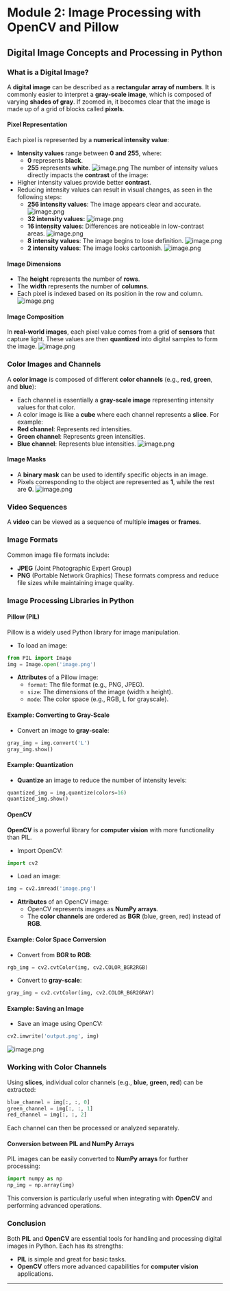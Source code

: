 

# Module 2: Image Processing with OpenCV and Pillow
## Digital Image Concepts and Processing in Python
### What is a Digital Image?
A **digital image** can be described as a **rectangular array of numbers**. It is commonly easier to interpret a **gray-scale image**, which is composed of varying **shades of gray**. If zoomed in, it becomes clear that the image is made up of a grid of blocks called **pixels**.
#### Pixel Representation
Each pixel is represented by a **numerical intensity value**:
- **Intensity values** range between **0 and 255**, where:
	- **0** represents **black**.
	- **255** represents **white**.
![image.png](https://prod-files-secure.s3.us-west-2.amazonaws.com/03e82b26-cccb-4906-bb56-adabcbdc0655/fa1bb4aa-313a-44c2-a7b3-7fa4a8432b08/image.png?X-Amz-Algorithm=AWS4-HMAC-SHA256&X-Amz-Content-Sha256=UNSIGNED-PAYLOAD&X-Amz-Credential=ASIAZI2LB466U6OBPUAM%2F20250205%2Fus-west-2%2Fs3%2Faws4_request&X-Amz-Date=20250205T081809Z&X-Amz-Expires=3600&X-Amz-Security-Token=IQoJb3JpZ2luX2VjECgaCXVzLXdlc3QtMiJHMEUCIQCi%2BzAiJwF0YVUX9zs0Mc%2BOZm4bCd9g6XvwrCvpn%2F85GQIgFklFgdkSG3ntSC63w0euHiErI8K2qP5dc5BR8TNpRGgq%2FwMIQRAAGgw2Mzc0MjMxODM4MDUiDOomRdwJBdo%2BWgEHECrcA0FznwFwf6ZeM4toCTspORipDZOMxxCSvqP%2FahyKlYXmwwPitvV31Ub%2B2gmd6NlJCgQt%2B9g9b%2FqxKbDpuXqkd7yM%2B6IsOmFU95AZ%2B23%2BZx8Ux1hFky5T7fuL3eqP9ERCzQcbK3WL2cksX7ZF3AnP90%2BajkFL121%2BuGaMCn%2BnqnCruA6fOPZL36FTFVGzHafwmy9yC%2BlPj4DznkLeA3JLX24Wr0Dj8zEWwMJkwsj0B0%2Fl%2BYI%2BIDTg0xoDz0ldea1l7p0N7jU18S4Aat6q%2FXBDhegdjDhHvlayCjrLUIEvgalm0hIrBLrpMVkuoU9icsS69JRVuimbptPCgmYWfnWK0BlunQs2nqJ44kUNu9gigF3keAauDeOV8tLJd6Z1gB%2FX%2F0uO0OKlHTr9RVZLHX%2F9dCMvTDtRpLcnt2%2BpAyRByPioGPs5kNgKGW8uA3o6YbU2bYwx02xwFkIY9AsFXfiZPSSApk27CmNt6KgC%2BJ%2Byke6PELLkMoT%2F7mJx3EgHka8PuisOJn4BPHzOqTkeML6PzrsMX3EeDGeQJO6nZzYKSBwLdKFODF1iwHrMzlGFZIUXqDYAOtyHKQtyAfpdDUZFloaRsGLEaUZSkXNR3dmeZy0gxPQQXqncN6XjEyaOMJizjL0GOqUBlclFLv3kkb%2BEPJ%2B7JEvD75rZGE93iHoIIO0QsZRo4e6gua52%2FR0t0Yvg%2B6i6wUaga%2FqgvLAek7BKyjcXKijGgKHkKFH4nXtJ6aLyaSPcUgpRa2dqZ6l%2FyXFPBKJ%2FUwXXYIhQtE7%2BKfNbePp8VvbRKw1IQjsz2vZx3UWB%2BYKvMx3X2S7KIj6PVHb7M0yCT9InSsI1%2BPGdeOhyvkeCqvkAR0qqTPKa&X-Amz-Signature=c196405059d0b204b5899c06c97d33ca637c375be9cd8c6cb105adc96e941bd0&X-Amz-SignedHeaders=host&x-id=GetObject)
The number of intensity values directly impacts the **contrast** of the image:
- Higher intensity values provide better **contrast**.
- Reducing intensity values can result in visual changes, as seen in the following steps:
	- **256 intensity values**: The image appears clear and accurate.
![image.png](https://prod-files-secure.s3.us-west-2.amazonaws.com/03e82b26-cccb-4906-bb56-adabcbdc0655/0de7dfb4-99dc-4b87-8932-5165b3c3b775/image.png?X-Amz-Algorithm=AWS4-HMAC-SHA256&X-Amz-Content-Sha256=UNSIGNED-PAYLOAD&X-Amz-Credential=ASIAZI2LB466TTGVQN4P%2F20250205%2Fus-west-2%2Fs3%2Faws4_request&X-Amz-Date=20250205T081810Z&X-Amz-Expires=3600&X-Amz-Security-Token=IQoJb3JpZ2luX2VjECgaCXVzLXdlc3QtMiJHMEUCIFVv0s0WYe4yp4%2FuhXXQMFj%2FONM824yIFF179VxI2XebAiEA9MLef71vH%2BFH6dATtbFVYo7averLxfhKuD4338J8rX0q%2FwMIQRAAGgw2Mzc0MjMxODM4MDUiDLb1DNdXSKwIZwVuXyrcA6ynFXc296ioTLMKNcU4WQuF58JHoryUhMvHNiGA%2FDWj9MPDfLRop%2Ba%2Bi1R4cyRm9kbZyVAO56dFJJVrkt%2FQifVjgppzhhI9tAcU1IUzjyNP5GaJduq1AqHFmg%2F8BvtoOY6%2FfgsbSxjSgjJBJuOsJlUrlksb4K4wk5WpCZTXjn2C0h%2B8ldGo76Vzj70Y9zP9I%2Ba9M1zlE2Fizw5%2BSeTcG2wv6BaZ7HZWgdOPgRiV%2BbPNAmfihJeGgNqEf8%2B4i9iIspD07JcDBZz8Z7AdjTrASRft1ywTK25HCqdRkj2m9Q%2BXSj5Vxz141stlz0HIAaa2qudMV4MxwROChsoTIPBRsn3Hgp8eTFUg5frf1uQvI8lUMC%2BE%2Bb5TuNppHgDE8IQz7ls403hgJksYXa%2FQMjA01SF%2BjIUoqkLdkIlCl8Pd1VYw8EPWztzYaeatOOP2rfOolabpKAFeiyovYgTeOOy29ylB8ABrsRYbnM5HXQZ6v9tRBFch0meeZGuearIW6XoO3%2Bkv9u8n4VWUJGB2Mj%2FB56ayd%2B1jYhUGFAu8V8A85N%2BLBIHHsvD8wWVyisUKrjG3Wy4TrKxm6pW67FDSfGLIBgjZfirypOs7t8rVamdMlVxlBeCfawID9WW2EwnwMJmzjL0GOqUBm%2FqVH3TPAVta333CrGtfHh8mpsaH3pTG7v5yE1nESgNoJkH48FD3nGnq%2Bg0sCzXdd%2Fi9P92EhGfane7%2Fc1hLv%2B9%2BoZ5%2BHhJ6%2FbWyKpwGLh7wAcynZ4LAFwi%2Bof6yAp%2BeAiTebBUfBZ7iaehfUowRKPuN2VqToc8UpiFH7%2FMMYcf5IzrqmVfgObi78X8m00ULvZrMmu4fy%2Bmq%2FChL9Rl89jJ9b8c9&X-Amz-Signature=4ed244e1da1d4390cbdb81355f948d6fe193045956b180fcfd2c6c4220083f7c&X-Amz-SignedHeaders=host&x-id=GetObject)
	- **32 intensity values:**
![image.png](https://prod-files-secure.s3.us-west-2.amazonaws.com/03e82b26-cccb-4906-bb56-adabcbdc0655/7eb81f08-b190-4c5a-ba2b-2a498a15b2c4/image.png?X-Amz-Algorithm=AWS4-HMAC-SHA256&X-Amz-Content-Sha256=UNSIGNED-PAYLOAD&X-Amz-Credential=ASIAZI2LB466TTGVQN4P%2F20250205%2Fus-west-2%2Fs3%2Faws4_request&X-Amz-Date=20250205T081810Z&X-Amz-Expires=3600&X-Amz-Security-Token=IQoJb3JpZ2luX2VjECgaCXVzLXdlc3QtMiJHMEUCIFVv0s0WYe4yp4%2FuhXXQMFj%2FONM824yIFF179VxI2XebAiEA9MLef71vH%2BFH6dATtbFVYo7averLxfhKuD4338J8rX0q%2FwMIQRAAGgw2Mzc0MjMxODM4MDUiDLb1DNdXSKwIZwVuXyrcA6ynFXc296ioTLMKNcU4WQuF58JHoryUhMvHNiGA%2FDWj9MPDfLRop%2Ba%2Bi1R4cyRm9kbZyVAO56dFJJVrkt%2FQifVjgppzhhI9tAcU1IUzjyNP5GaJduq1AqHFmg%2F8BvtoOY6%2FfgsbSxjSgjJBJuOsJlUrlksb4K4wk5WpCZTXjn2C0h%2B8ldGo76Vzj70Y9zP9I%2Ba9M1zlE2Fizw5%2BSeTcG2wv6BaZ7HZWgdOPgRiV%2BbPNAmfihJeGgNqEf8%2B4i9iIspD07JcDBZz8Z7AdjTrASRft1ywTK25HCqdRkj2m9Q%2BXSj5Vxz141stlz0HIAaa2qudMV4MxwROChsoTIPBRsn3Hgp8eTFUg5frf1uQvI8lUMC%2BE%2Bb5TuNppHgDE8IQz7ls403hgJksYXa%2FQMjA01SF%2BjIUoqkLdkIlCl8Pd1VYw8EPWztzYaeatOOP2rfOolabpKAFeiyovYgTeOOy29ylB8ABrsRYbnM5HXQZ6v9tRBFch0meeZGuearIW6XoO3%2Bkv9u8n4VWUJGB2Mj%2FB56ayd%2B1jYhUGFAu8V8A85N%2BLBIHHsvD8wWVyisUKrjG3Wy4TrKxm6pW67FDSfGLIBgjZfirypOs7t8rVamdMlVxlBeCfawID9WW2EwnwMJmzjL0GOqUBm%2FqVH3TPAVta333CrGtfHh8mpsaH3pTG7v5yE1nESgNoJkH48FD3nGnq%2Bg0sCzXdd%2Fi9P92EhGfane7%2Fc1hLv%2B9%2BoZ5%2BHhJ6%2FbWyKpwGLh7wAcynZ4LAFwi%2Bof6yAp%2BeAiTebBUfBZ7iaehfUowRKPuN2VqToc8UpiFH7%2FMMYcf5IzrqmVfgObi78X8m00ULvZrMmu4fy%2Bmq%2FChL9Rl89jJ9b8c9&X-Amz-Signature=9022088a43ceb3a42d783af9d05b084c5dde9b796da44fe8a1ad7fd987fc4054&X-Amz-SignedHeaders=host&x-id=GetObject)
	- **16 intensity values**: Differences are noticeable in low-contrast areas.
![image.png](https://prod-files-secure.s3.us-west-2.amazonaws.com/03e82b26-cccb-4906-bb56-adabcbdc0655/6bf56d44-9a14-4b7b-98c2-1f00b8630f0c/image.png?X-Amz-Algorithm=AWS4-HMAC-SHA256&X-Amz-Content-Sha256=UNSIGNED-PAYLOAD&X-Amz-Credential=ASIAZI2LB466TTGVQN4P%2F20250205%2Fus-west-2%2Fs3%2Faws4_request&X-Amz-Date=20250205T081810Z&X-Amz-Expires=3600&X-Amz-Security-Token=IQoJb3JpZ2luX2VjECgaCXVzLXdlc3QtMiJHMEUCIFVv0s0WYe4yp4%2FuhXXQMFj%2FONM824yIFF179VxI2XebAiEA9MLef71vH%2BFH6dATtbFVYo7averLxfhKuD4338J8rX0q%2FwMIQRAAGgw2Mzc0MjMxODM4MDUiDLb1DNdXSKwIZwVuXyrcA6ynFXc296ioTLMKNcU4WQuF58JHoryUhMvHNiGA%2FDWj9MPDfLRop%2Ba%2Bi1R4cyRm9kbZyVAO56dFJJVrkt%2FQifVjgppzhhI9tAcU1IUzjyNP5GaJduq1AqHFmg%2F8BvtoOY6%2FfgsbSxjSgjJBJuOsJlUrlksb4K4wk5WpCZTXjn2C0h%2B8ldGo76Vzj70Y9zP9I%2Ba9M1zlE2Fizw5%2BSeTcG2wv6BaZ7HZWgdOPgRiV%2BbPNAmfihJeGgNqEf8%2B4i9iIspD07JcDBZz8Z7AdjTrASRft1ywTK25HCqdRkj2m9Q%2BXSj5Vxz141stlz0HIAaa2qudMV4MxwROChsoTIPBRsn3Hgp8eTFUg5frf1uQvI8lUMC%2BE%2Bb5TuNppHgDE8IQz7ls403hgJksYXa%2FQMjA01SF%2BjIUoqkLdkIlCl8Pd1VYw8EPWztzYaeatOOP2rfOolabpKAFeiyovYgTeOOy29ylB8ABrsRYbnM5HXQZ6v9tRBFch0meeZGuearIW6XoO3%2Bkv9u8n4VWUJGB2Mj%2FB56ayd%2B1jYhUGFAu8V8A85N%2BLBIHHsvD8wWVyisUKrjG3Wy4TrKxm6pW67FDSfGLIBgjZfirypOs7t8rVamdMlVxlBeCfawID9WW2EwnwMJmzjL0GOqUBm%2FqVH3TPAVta333CrGtfHh8mpsaH3pTG7v5yE1nESgNoJkH48FD3nGnq%2Bg0sCzXdd%2Fi9P92EhGfane7%2Fc1hLv%2B9%2BoZ5%2BHhJ6%2FbWyKpwGLh7wAcynZ4LAFwi%2Bof6yAp%2BeAiTebBUfBZ7iaehfUowRKPuN2VqToc8UpiFH7%2FMMYcf5IzrqmVfgObi78X8m00ULvZrMmu4fy%2Bmq%2FChL9Rl89jJ9b8c9&X-Amz-Signature=4086d284332c1c2b72c5701e58024f496aad52ef730b74f188472674e952bea7&X-Amz-SignedHeaders=host&x-id=GetObject)
	- **8 intensity values**: The image begins to lose definition.
![image.png](https://prod-files-secure.s3.us-west-2.amazonaws.com/03e82b26-cccb-4906-bb56-adabcbdc0655/cca05878-ca1a-43e0-8bec-1d146756f9ae/image.png?X-Amz-Algorithm=AWS4-HMAC-SHA256&X-Amz-Content-Sha256=UNSIGNED-PAYLOAD&X-Amz-Credential=ASIAZI2LB466TTGVQN4P%2F20250205%2Fus-west-2%2Fs3%2Faws4_request&X-Amz-Date=20250205T081810Z&X-Amz-Expires=3600&X-Amz-Security-Token=IQoJb3JpZ2luX2VjECgaCXVzLXdlc3QtMiJHMEUCIFVv0s0WYe4yp4%2FuhXXQMFj%2FONM824yIFF179VxI2XebAiEA9MLef71vH%2BFH6dATtbFVYo7averLxfhKuD4338J8rX0q%2FwMIQRAAGgw2Mzc0MjMxODM4MDUiDLb1DNdXSKwIZwVuXyrcA6ynFXc296ioTLMKNcU4WQuF58JHoryUhMvHNiGA%2FDWj9MPDfLRop%2Ba%2Bi1R4cyRm9kbZyVAO56dFJJVrkt%2FQifVjgppzhhI9tAcU1IUzjyNP5GaJduq1AqHFmg%2F8BvtoOY6%2FfgsbSxjSgjJBJuOsJlUrlksb4K4wk5WpCZTXjn2C0h%2B8ldGo76Vzj70Y9zP9I%2Ba9M1zlE2Fizw5%2BSeTcG2wv6BaZ7HZWgdOPgRiV%2BbPNAmfihJeGgNqEf8%2B4i9iIspD07JcDBZz8Z7AdjTrASRft1ywTK25HCqdRkj2m9Q%2BXSj5Vxz141stlz0HIAaa2qudMV4MxwROChsoTIPBRsn3Hgp8eTFUg5frf1uQvI8lUMC%2BE%2Bb5TuNppHgDE8IQz7ls403hgJksYXa%2FQMjA01SF%2BjIUoqkLdkIlCl8Pd1VYw8EPWztzYaeatOOP2rfOolabpKAFeiyovYgTeOOy29ylB8ABrsRYbnM5HXQZ6v9tRBFch0meeZGuearIW6XoO3%2Bkv9u8n4VWUJGB2Mj%2FB56ayd%2B1jYhUGFAu8V8A85N%2BLBIHHsvD8wWVyisUKrjG3Wy4TrKxm6pW67FDSfGLIBgjZfirypOs7t8rVamdMlVxlBeCfawID9WW2EwnwMJmzjL0GOqUBm%2FqVH3TPAVta333CrGtfHh8mpsaH3pTG7v5yE1nESgNoJkH48FD3nGnq%2Bg0sCzXdd%2Fi9P92EhGfane7%2Fc1hLv%2B9%2BoZ5%2BHhJ6%2FbWyKpwGLh7wAcynZ4LAFwi%2Bof6yAp%2BeAiTebBUfBZ7iaehfUowRKPuN2VqToc8UpiFH7%2FMMYcf5IzrqmVfgObi78X8m00ULvZrMmu4fy%2Bmq%2FChL9Rl89jJ9b8c9&X-Amz-Signature=d616664512352f9bb7d080996b29915cfe8c0cf9f5262bf01b6b9bf069be5062&X-Amz-SignedHeaders=host&x-id=GetObject)
	- **2 intensity values**: The image looks cartoonish.
![image.png](https://prod-files-secure.s3.us-west-2.amazonaws.com/03e82b26-cccb-4906-bb56-adabcbdc0655/12da64d7-6b97-44e0-bc2c-52b9c47ce212/image.png?X-Amz-Algorithm=AWS4-HMAC-SHA256&X-Amz-Content-Sha256=UNSIGNED-PAYLOAD&X-Amz-Credential=ASIAZI2LB466TTGVQN4P%2F20250205%2Fus-west-2%2Fs3%2Faws4_request&X-Amz-Date=20250205T081810Z&X-Amz-Expires=3600&X-Amz-Security-Token=IQoJb3JpZ2luX2VjECgaCXVzLXdlc3QtMiJHMEUCIFVv0s0WYe4yp4%2FuhXXQMFj%2FONM824yIFF179VxI2XebAiEA9MLef71vH%2BFH6dATtbFVYo7averLxfhKuD4338J8rX0q%2FwMIQRAAGgw2Mzc0MjMxODM4MDUiDLb1DNdXSKwIZwVuXyrcA6ynFXc296ioTLMKNcU4WQuF58JHoryUhMvHNiGA%2FDWj9MPDfLRop%2Ba%2Bi1R4cyRm9kbZyVAO56dFJJVrkt%2FQifVjgppzhhI9tAcU1IUzjyNP5GaJduq1AqHFmg%2F8BvtoOY6%2FfgsbSxjSgjJBJuOsJlUrlksb4K4wk5WpCZTXjn2C0h%2B8ldGo76Vzj70Y9zP9I%2Ba9M1zlE2Fizw5%2BSeTcG2wv6BaZ7HZWgdOPgRiV%2BbPNAmfihJeGgNqEf8%2B4i9iIspD07JcDBZz8Z7AdjTrASRft1ywTK25HCqdRkj2m9Q%2BXSj5Vxz141stlz0HIAaa2qudMV4MxwROChsoTIPBRsn3Hgp8eTFUg5frf1uQvI8lUMC%2BE%2Bb5TuNppHgDE8IQz7ls403hgJksYXa%2FQMjA01SF%2BjIUoqkLdkIlCl8Pd1VYw8EPWztzYaeatOOP2rfOolabpKAFeiyovYgTeOOy29ylB8ABrsRYbnM5HXQZ6v9tRBFch0meeZGuearIW6XoO3%2Bkv9u8n4VWUJGB2Mj%2FB56ayd%2B1jYhUGFAu8V8A85N%2BLBIHHsvD8wWVyisUKrjG3Wy4TrKxm6pW67FDSfGLIBgjZfirypOs7t8rVamdMlVxlBeCfawID9WW2EwnwMJmzjL0GOqUBm%2FqVH3TPAVta333CrGtfHh8mpsaH3pTG7v5yE1nESgNoJkH48FD3nGnq%2Bg0sCzXdd%2Fi9P92EhGfane7%2Fc1hLv%2B9%2BoZ5%2BHhJ6%2FbWyKpwGLh7wAcynZ4LAFwi%2Bof6yAp%2BeAiTebBUfBZ7iaehfUowRKPuN2VqToc8UpiFH7%2FMMYcf5IzrqmVfgObi78X8m00ULvZrMmu4fy%2Bmq%2FChL9Rl89jJ9b8c9&X-Amz-Signature=affabb7e0de7a3642eb9334270c21482551da56228e043eb2f7e0da57b911980&X-Amz-SignedHeaders=host&x-id=GetObject)
#### Image Dimensions
- The **height** represents the number of **rows**.
- The **width** represents the number of **columns**.
- Each pixel is indexed based on its position in the row and column.
![image.png](https://prod-files-secure.s3.us-west-2.amazonaws.com/03e82b26-cccb-4906-bb56-adabcbdc0655/ff056335-e79e-4491-b508-30cd45b6c194/image.png?X-Amz-Algorithm=AWS4-HMAC-SHA256&X-Amz-Content-Sha256=UNSIGNED-PAYLOAD&X-Amz-Credential=ASIAZI2LB466U6OBPUAM%2F20250205%2Fus-west-2%2Fs3%2Faws4_request&X-Amz-Date=20250205T081809Z&X-Amz-Expires=3600&X-Amz-Security-Token=IQoJb3JpZ2luX2VjECgaCXVzLXdlc3QtMiJHMEUCIQCi%2BzAiJwF0YVUX9zs0Mc%2BOZm4bCd9g6XvwrCvpn%2F85GQIgFklFgdkSG3ntSC63w0euHiErI8K2qP5dc5BR8TNpRGgq%2FwMIQRAAGgw2Mzc0MjMxODM4MDUiDOomRdwJBdo%2BWgEHECrcA0FznwFwf6ZeM4toCTspORipDZOMxxCSvqP%2FahyKlYXmwwPitvV31Ub%2B2gmd6NlJCgQt%2B9g9b%2FqxKbDpuXqkd7yM%2B6IsOmFU95AZ%2B23%2BZx8Ux1hFky5T7fuL3eqP9ERCzQcbK3WL2cksX7ZF3AnP90%2BajkFL121%2BuGaMCn%2BnqnCruA6fOPZL36FTFVGzHafwmy9yC%2BlPj4DznkLeA3JLX24Wr0Dj8zEWwMJkwsj0B0%2Fl%2BYI%2BIDTg0xoDz0ldea1l7p0N7jU18S4Aat6q%2FXBDhegdjDhHvlayCjrLUIEvgalm0hIrBLrpMVkuoU9icsS69JRVuimbptPCgmYWfnWK0BlunQs2nqJ44kUNu9gigF3keAauDeOV8tLJd6Z1gB%2FX%2F0uO0OKlHTr9RVZLHX%2F9dCMvTDtRpLcnt2%2BpAyRByPioGPs5kNgKGW8uA3o6YbU2bYwx02xwFkIY9AsFXfiZPSSApk27CmNt6KgC%2BJ%2Byke6PELLkMoT%2F7mJx3EgHka8PuisOJn4BPHzOqTkeML6PzrsMX3EeDGeQJO6nZzYKSBwLdKFODF1iwHrMzlGFZIUXqDYAOtyHKQtyAfpdDUZFloaRsGLEaUZSkXNR3dmeZy0gxPQQXqncN6XjEyaOMJizjL0GOqUBlclFLv3kkb%2BEPJ%2B7JEvD75rZGE93iHoIIO0QsZRo4e6gua52%2FR0t0Yvg%2B6i6wUaga%2FqgvLAek7BKyjcXKijGgKHkKFH4nXtJ6aLyaSPcUgpRa2dqZ6l%2FyXFPBKJ%2FUwXXYIhQtE7%2BKfNbePp8VvbRKw1IQjsz2vZx3UWB%2BYKvMx3X2S7KIj6PVHb7M0yCT9InSsI1%2BPGdeOhyvkeCqvkAR0qqTPKa&X-Amz-Signature=8d0d9a31d180ab29ec924d3c547471880d57dd88f1af695e12d69ae3772c6111&X-Amz-SignedHeaders=host&x-id=GetObject)
#### Image Composition
In **real-world images**, each pixel value comes from a grid of **sensors** that capture light. These values are then **quantized** into digital samples to form the image.
![image.png](https://prod-files-secure.s3.us-west-2.amazonaws.com/03e82b26-cccb-4906-bb56-adabcbdc0655/0c721ea0-409b-4d32-b630-a00d6f170d18/image.png?X-Amz-Algorithm=AWS4-HMAC-SHA256&X-Amz-Content-Sha256=UNSIGNED-PAYLOAD&X-Amz-Credential=ASIAZI2LB466U6OBPUAM%2F20250205%2Fus-west-2%2Fs3%2Faws4_request&X-Amz-Date=20250205T081809Z&X-Amz-Expires=3600&X-Amz-Security-Token=IQoJb3JpZ2luX2VjECgaCXVzLXdlc3QtMiJHMEUCIQCi%2BzAiJwF0YVUX9zs0Mc%2BOZm4bCd9g6XvwrCvpn%2F85GQIgFklFgdkSG3ntSC63w0euHiErI8K2qP5dc5BR8TNpRGgq%2FwMIQRAAGgw2Mzc0MjMxODM4MDUiDOomRdwJBdo%2BWgEHECrcA0FznwFwf6ZeM4toCTspORipDZOMxxCSvqP%2FahyKlYXmwwPitvV31Ub%2B2gmd6NlJCgQt%2B9g9b%2FqxKbDpuXqkd7yM%2B6IsOmFU95AZ%2B23%2BZx8Ux1hFky5T7fuL3eqP9ERCzQcbK3WL2cksX7ZF3AnP90%2BajkFL121%2BuGaMCn%2BnqnCruA6fOPZL36FTFVGzHafwmy9yC%2BlPj4DznkLeA3JLX24Wr0Dj8zEWwMJkwsj0B0%2Fl%2BYI%2BIDTg0xoDz0ldea1l7p0N7jU18S4Aat6q%2FXBDhegdjDhHvlayCjrLUIEvgalm0hIrBLrpMVkuoU9icsS69JRVuimbptPCgmYWfnWK0BlunQs2nqJ44kUNu9gigF3keAauDeOV8tLJd6Z1gB%2FX%2F0uO0OKlHTr9RVZLHX%2F9dCMvTDtRpLcnt2%2BpAyRByPioGPs5kNgKGW8uA3o6YbU2bYwx02xwFkIY9AsFXfiZPSSApk27CmNt6KgC%2BJ%2Byke6PELLkMoT%2F7mJx3EgHka8PuisOJn4BPHzOqTkeML6PzrsMX3EeDGeQJO6nZzYKSBwLdKFODF1iwHrMzlGFZIUXqDYAOtyHKQtyAfpdDUZFloaRsGLEaUZSkXNR3dmeZy0gxPQQXqncN6XjEyaOMJizjL0GOqUBlclFLv3kkb%2BEPJ%2B7JEvD75rZGE93iHoIIO0QsZRo4e6gua52%2FR0t0Yvg%2B6i6wUaga%2FqgvLAek7BKyjcXKijGgKHkKFH4nXtJ6aLyaSPcUgpRa2dqZ6l%2FyXFPBKJ%2FUwXXYIhQtE7%2BKfNbePp8VvbRKw1IQjsz2vZx3UWB%2BYKvMx3X2S7KIj6PVHb7M0yCT9InSsI1%2BPGdeOhyvkeCqvkAR0qqTPKa&X-Amz-Signature=9313986c5f1dfb84a76d89af09df864bef4d12116649f00f6f9e19e6a93b6f5a&X-Amz-SignedHeaders=host&x-id=GetObject)
### Color Images and Channels
A **color image** is composed of different **color channels** (e.g., **red**, **green**, and **blue**):
- Each channel is essentially a **gray-scale image** representing intensity values for that color.
- A color image is like a **cube** where each channel represents a **slice**.
For example:
- **Red channel**: Represents red intensities.
- **Green channel**: Represents green intensities.
- **Blue channel**: Represents blue intensities.
![image.png](https://prod-files-secure.s3.us-west-2.amazonaws.com/03e82b26-cccb-4906-bb56-adabcbdc0655/c0cc17c9-842f-413f-82e8-f3f44278cf74/image.png?X-Amz-Algorithm=AWS4-HMAC-SHA256&X-Amz-Content-Sha256=UNSIGNED-PAYLOAD&X-Amz-Credential=ASIAZI2LB466U6OBPUAM%2F20250205%2Fus-west-2%2Fs3%2Faws4_request&X-Amz-Date=20250205T081809Z&X-Amz-Expires=3600&X-Amz-Security-Token=IQoJb3JpZ2luX2VjECgaCXVzLXdlc3QtMiJHMEUCIQCi%2BzAiJwF0YVUX9zs0Mc%2BOZm4bCd9g6XvwrCvpn%2F85GQIgFklFgdkSG3ntSC63w0euHiErI8K2qP5dc5BR8TNpRGgq%2FwMIQRAAGgw2Mzc0MjMxODM4MDUiDOomRdwJBdo%2BWgEHECrcA0FznwFwf6ZeM4toCTspORipDZOMxxCSvqP%2FahyKlYXmwwPitvV31Ub%2B2gmd6NlJCgQt%2B9g9b%2FqxKbDpuXqkd7yM%2B6IsOmFU95AZ%2B23%2BZx8Ux1hFky5T7fuL3eqP9ERCzQcbK3WL2cksX7ZF3AnP90%2BajkFL121%2BuGaMCn%2BnqnCruA6fOPZL36FTFVGzHafwmy9yC%2BlPj4DznkLeA3JLX24Wr0Dj8zEWwMJkwsj0B0%2Fl%2BYI%2BIDTg0xoDz0ldea1l7p0N7jU18S4Aat6q%2FXBDhegdjDhHvlayCjrLUIEvgalm0hIrBLrpMVkuoU9icsS69JRVuimbptPCgmYWfnWK0BlunQs2nqJ44kUNu9gigF3keAauDeOV8tLJd6Z1gB%2FX%2F0uO0OKlHTr9RVZLHX%2F9dCMvTDtRpLcnt2%2BpAyRByPioGPs5kNgKGW8uA3o6YbU2bYwx02xwFkIY9AsFXfiZPSSApk27CmNt6KgC%2BJ%2Byke6PELLkMoT%2F7mJx3EgHka8PuisOJn4BPHzOqTkeML6PzrsMX3EeDGeQJO6nZzYKSBwLdKFODF1iwHrMzlGFZIUXqDYAOtyHKQtyAfpdDUZFloaRsGLEaUZSkXNR3dmeZy0gxPQQXqncN6XjEyaOMJizjL0GOqUBlclFLv3kkb%2BEPJ%2B7JEvD75rZGE93iHoIIO0QsZRo4e6gua52%2FR0t0Yvg%2B6i6wUaga%2FqgvLAek7BKyjcXKijGgKHkKFH4nXtJ6aLyaSPcUgpRa2dqZ6l%2FyXFPBKJ%2FUwXXYIhQtE7%2BKfNbePp8VvbRKw1IQjsz2vZx3UWB%2BYKvMx3X2S7KIj6PVHb7M0yCT9InSsI1%2BPGdeOhyvkeCqvkAR0qqTPKa&X-Amz-Signature=d4cf42e83da5a9afee749be4038b55945b6748d89552178404bf652c78314c70&X-Amz-SignedHeaders=host&x-id=GetObject)
#### Image Masks
- A **binary mask** can be used to identify specific objects in an image.
- Pixels corresponding to the object are represented as **1**, while the rest are **0**.
![image.png](https://prod-files-secure.s3.us-west-2.amazonaws.com/03e82b26-cccb-4906-bb56-adabcbdc0655/667eab4d-d19d-4618-81d0-663b6beb002c/image.png?X-Amz-Algorithm=AWS4-HMAC-SHA256&X-Amz-Content-Sha256=UNSIGNED-PAYLOAD&X-Amz-Credential=ASIAZI2LB466U6OBPUAM%2F20250205%2Fus-west-2%2Fs3%2Faws4_request&X-Amz-Date=20250205T081809Z&X-Amz-Expires=3600&X-Amz-Security-Token=IQoJb3JpZ2luX2VjECgaCXVzLXdlc3QtMiJHMEUCIQCi%2BzAiJwF0YVUX9zs0Mc%2BOZm4bCd9g6XvwrCvpn%2F85GQIgFklFgdkSG3ntSC63w0euHiErI8K2qP5dc5BR8TNpRGgq%2FwMIQRAAGgw2Mzc0MjMxODM4MDUiDOomRdwJBdo%2BWgEHECrcA0FznwFwf6ZeM4toCTspORipDZOMxxCSvqP%2FahyKlYXmwwPitvV31Ub%2B2gmd6NlJCgQt%2B9g9b%2FqxKbDpuXqkd7yM%2B6IsOmFU95AZ%2B23%2BZx8Ux1hFky5T7fuL3eqP9ERCzQcbK3WL2cksX7ZF3AnP90%2BajkFL121%2BuGaMCn%2BnqnCruA6fOPZL36FTFVGzHafwmy9yC%2BlPj4DznkLeA3JLX24Wr0Dj8zEWwMJkwsj0B0%2Fl%2BYI%2BIDTg0xoDz0ldea1l7p0N7jU18S4Aat6q%2FXBDhegdjDhHvlayCjrLUIEvgalm0hIrBLrpMVkuoU9icsS69JRVuimbptPCgmYWfnWK0BlunQs2nqJ44kUNu9gigF3keAauDeOV8tLJd6Z1gB%2FX%2F0uO0OKlHTr9RVZLHX%2F9dCMvTDtRpLcnt2%2BpAyRByPioGPs5kNgKGW8uA3o6YbU2bYwx02xwFkIY9AsFXfiZPSSApk27CmNt6KgC%2BJ%2Byke6PELLkMoT%2F7mJx3EgHka8PuisOJn4BPHzOqTkeML6PzrsMX3EeDGeQJO6nZzYKSBwLdKFODF1iwHrMzlGFZIUXqDYAOtyHKQtyAfpdDUZFloaRsGLEaUZSkXNR3dmeZy0gxPQQXqncN6XjEyaOMJizjL0GOqUBlclFLv3kkb%2BEPJ%2B7JEvD75rZGE93iHoIIO0QsZRo4e6gua52%2FR0t0Yvg%2B6i6wUaga%2FqgvLAek7BKyjcXKijGgKHkKFH4nXtJ6aLyaSPcUgpRa2dqZ6l%2FyXFPBKJ%2FUwXXYIhQtE7%2BKfNbePp8VvbRKw1IQjsz2vZx3UWB%2BYKvMx3X2S7KIj6PVHb7M0yCT9InSsI1%2BPGdeOhyvkeCqvkAR0qqTPKa&X-Amz-Signature=c9f5fa1f8fc44120fb2d490f0762fcac1b797bd3259d99282a3d348e8e911aff&X-Amz-SignedHeaders=host&x-id=GetObject)
### Video Sequences
A **video** can be viewed as a sequence of multiple **images** or **frames**.
### Image Formats
Common image file formats include:
- **JPEG** (Joint Photographic Expert Group)
- **PNG** (Portable Network Graphics)
These formats compress and reduce file sizes while maintaining image quality.
### Image Processing Libraries in Python
#### Pillow (PIL)
Pillow is a widely used Python library for image manipulation.
- To load an image:
```python
from PIL import Image
img = Image.open('image.png')
```
- **Attributes** of a Pillow image:
	- `format`: The file format (e.g., PNG, JPEG).
	- `size`: The dimensions of the image (width x height).
	- `mode`: The color space (e.g., RGB, L for grayscale).
#### Example: Converting to Gray-Scale
- Convert an image to **gray-scale**:
```python
gray_img = img.convert('L')
gray_img.show()
```
#### Example: Quantization
- **Quantize** an image to reduce the number of intensity levels:
```python
quantized_img = img.quantize(colors=16)
quantized_img.show()
```
#### OpenCV
**OpenCV** is a powerful library for **computer vision** with more functionality than PIL.
- Import OpenCV:
```python
import cv2
```
- Load an image:
```python
img = cv2.imread('image.png')
```
- **Attributes** of an OpenCV image:
	- OpenCV represents images as **NumPy arrays**.
	- The **color channels** are ordered as **BGR** (blue, green, red) instead of **RGB**.
#### Example: Color Space Conversion
- Convert from **BGR to RGB**:
```python
rgb_img = cv2.cvtColor(img, cv2.COLOR_BGR2RGB)
```
- Convert to **gray-scale**:
```python
gray_img = cv2.cvtColor(img, cv2.COLOR_BGR2GRAY)
```
#### Example: Saving an Image
- Save an image using OpenCV:
```python
cv2.imwrite('output.png', img)
```
![image.png](https://prod-files-secure.s3.us-west-2.amazonaws.com/03e82b26-cccb-4906-bb56-adabcbdc0655/25fcc977-54ea-484c-997e-9b6bd016f347/image.png?X-Amz-Algorithm=AWS4-HMAC-SHA256&X-Amz-Content-Sha256=UNSIGNED-PAYLOAD&X-Amz-Credential=ASIAZI2LB466U6OBPUAM%2F20250205%2Fus-west-2%2Fs3%2Faws4_request&X-Amz-Date=20250205T081809Z&X-Amz-Expires=3600&X-Amz-Security-Token=IQoJb3JpZ2luX2VjECgaCXVzLXdlc3QtMiJHMEUCIQCi%2BzAiJwF0YVUX9zs0Mc%2BOZm4bCd9g6XvwrCvpn%2F85GQIgFklFgdkSG3ntSC63w0euHiErI8K2qP5dc5BR8TNpRGgq%2FwMIQRAAGgw2Mzc0MjMxODM4MDUiDOomRdwJBdo%2BWgEHECrcA0FznwFwf6ZeM4toCTspORipDZOMxxCSvqP%2FahyKlYXmwwPitvV31Ub%2B2gmd6NlJCgQt%2B9g9b%2FqxKbDpuXqkd7yM%2B6IsOmFU95AZ%2B23%2BZx8Ux1hFky5T7fuL3eqP9ERCzQcbK3WL2cksX7ZF3AnP90%2BajkFL121%2BuGaMCn%2BnqnCruA6fOPZL36FTFVGzHafwmy9yC%2BlPj4DznkLeA3JLX24Wr0Dj8zEWwMJkwsj0B0%2Fl%2BYI%2BIDTg0xoDz0ldea1l7p0N7jU18S4Aat6q%2FXBDhegdjDhHvlayCjrLUIEvgalm0hIrBLrpMVkuoU9icsS69JRVuimbptPCgmYWfnWK0BlunQs2nqJ44kUNu9gigF3keAauDeOV8tLJd6Z1gB%2FX%2F0uO0OKlHTr9RVZLHX%2F9dCMvTDtRpLcnt2%2BpAyRByPioGPs5kNgKGW8uA3o6YbU2bYwx02xwFkIY9AsFXfiZPSSApk27CmNt6KgC%2BJ%2Byke6PELLkMoT%2F7mJx3EgHka8PuisOJn4BPHzOqTkeML6PzrsMX3EeDGeQJO6nZzYKSBwLdKFODF1iwHrMzlGFZIUXqDYAOtyHKQtyAfpdDUZFloaRsGLEaUZSkXNR3dmeZy0gxPQQXqncN6XjEyaOMJizjL0GOqUBlclFLv3kkb%2BEPJ%2B7JEvD75rZGE93iHoIIO0QsZRo4e6gua52%2FR0t0Yvg%2B6i6wUaga%2FqgvLAek7BKyjcXKijGgKHkKFH4nXtJ6aLyaSPcUgpRa2dqZ6l%2FyXFPBKJ%2FUwXXYIhQtE7%2BKfNbePp8VvbRKw1IQjsz2vZx3UWB%2BYKvMx3X2S7KIj6PVHb7M0yCT9InSsI1%2BPGdeOhyvkeCqvkAR0qqTPKa&X-Amz-Signature=36c10240f16c66d414cd2c94f61063b41e68a06bc863fa845b8cd99a734c59ad&X-Amz-SignedHeaders=host&x-id=GetObject)
### Working with Color Channels
Using **slices**, individual color channels (e.g., **blue**, **green**, **red**) can be extracted:
```python
blue_channel = img[:, :, 0]
green_channel = img[:, :, 1]
red_channel = img[:, :, 2]
```
Each channel can then be processed or analyzed separately.
#### Conversion between PIL and NumPy Arrays
PIL images can be easily converted to **NumPy arrays** for further processing:
```python
import numpy as np
np_img = np.array(img)
```
This conversion is particularly useful when integrating with **OpenCV** and performing advanced operations.
### Conclusion
Both **PIL** and **OpenCV** are essential tools for handling and processing digital images in Python. Each has its strengths:
- **PIL** is simple and great for basic tasks.
- **OpenCV** offers more advanced capabilities for **computer vision** applications.
___


